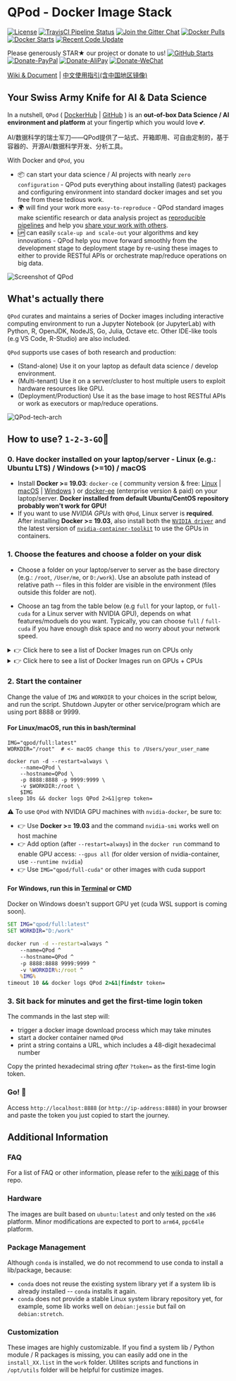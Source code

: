 # QPod - Docker Image Stack

[![License](https://img.shields.io/badge/License-BSD%203--Clause-green.svg)](https://opensource.org/licenses/BSD-3-Clause)
[![TravisCI Pipeline Status](https://img.shields.io/travis/com/QPod/docker-images.svg)](https://travis-ci.com/QPod/docker-images)
[![Join the Gitter Chat](https://img.shields.io/gitter/room/nwjs/nw.js.svg)](https://gitter.im/QPod/)
[![Docker Pulls](https://img.shields.io/docker/pulls/qpod/qpod.svg)](https://hub.docker.com/r/qpod/qpod)
[![Docker Starts](https://img.shields.io/docker/stars/qpod/qpod.svg)](https://hub.docker.com/r/qpod/qpod)
[![Recent Code Update](https://img.shields.io/github/last-commit/QPod/docker-images.svg)](https://github.com/QPod/docker-images/stargazers)

Please generously STAR★ our project or donate to us!  [![GitHub Starts](https://img.shields.io/github/stars/QPod/docker-images.svg?label=Stars&style=social)](https://github.com/QPod/docker-images/stargazers)
[![Donate-PayPal](https://img.shields.io/badge/Donate-PayPal-blue.svg)](https://paypal.me/haobibo)
[![Donate-AliPay](https://img.shields.io/badge/Donate-Alipay-blue.svg)](https://raw.githubusercontent.com/wiki/haobibo/resources/img/Donate-AliPay.png)
[![Donate-WeChat](https://img.shields.io/badge/Donate-WeChat-green.svg)](https://raw.githubusercontent.com/wiki/haobibo/resources/img/Donate-WeChat.png)

[Wiki & Document](https://github.com/QPod/docker-images/wiki) | [中文使用指引(含中国地区镜像)](https://github.com/QPod/docker-images/wiki/QPod%E4%B8%AD%E6%96%87%E6%8C%87%E5%BC%95)

## Your Swiss Army Knife for AI & Data Science

In a nutshell, `QPod` ( [DockerHub](https://hub.docker.com/r/qpod/qpod/) | [GitHub](https://github.com/QPod/docker-images) ) is an **out-of-box Data Science / AI environment and platform** at your fingertip which you would love 💕.

AI/数据科学的瑞士军刀——QPod提供了一站式、开箱即用、可自由定制的，基于容器的、开源AI/数据科学开发、分析工具。

With Docker and `QPod`, you

- 📦 can start your data science / AI projects with nearly `zero configuration` - QPod puts everything about installing (latest) packages and configuring environment into standard docker images and set you free from these tedious work.
- 🌍 will find your work more `easy-to-reproduce` - QPod standard images make scientific research or data analysis project as [reproducible pipelines](https://doi.org/10.1038/d41586-018-07196-1) and help you [share your work with others](https://doi.org/10.1038/515151a).
- 🆙 can easily `scale-up and scale-out` your algorithms and key innovations - QPod help you move forward smoothly from the development stage to deployment stage by re-using these images to either to provide RESTful APIs or orchestrate map/reduce operations on big data.

![Screenshot of QPod](https://raw.githubusercontent.com/wiki/QPod/qpod-hub/img/QPod-screenshot.webp "Screenshot of QPod")

## What's actually there

`QPod` curates and maintains a series of Docker images including interactive computing environment to run a Jupyter Notebook (or JupyterLab) with Python, R, OpenJDK, NodeJS, Go, Julia, Octave etc. Other IDE-like tools (e.g VS Code, R-Studio) are also included.

`QPod` supports use cases of both research and production:

- (Stand-alone) Use it on your laptop as default data science / develop environment.
- (Multi-tenant) Use it on a server/cluster to host multiple users to exploit hardware resources like GPU.
- (Deployment/Production) Use it as the base image to host RESTful APIs or work as executors or map/reduce operations.

![QPod-tech-arch](https://raw.githubusercontent.com/wiki/QPod/docker-images/img/QPod-arch.svg)

## How to use? `1-2-3-GO`🎉

### 0. Have docker installed on your laptop/server - Linux (e.g.: Ubuntu LTS) / Windows (>=10) / macOS

- Install **Docker >= 19.03**: `docker-ce` ( community version & free: [Linux](https://hub.docker.com/search/?offering=community&type=edition&operating_system=linux) | [macOS](https://download.docker.com/mac/stable/Docker.dmg) | [Windows](https://download.docker.com/win/stable/Docker%20Desktop%20Installer.exe)   ) or [docker-ee](https://hub.docker.com/search/?offering=enterprise&type=edition) (enterprise version & paid) on your laptop/server. **Docker installed from default Ubuntu/CentOS repository probably won't work for GPU!**
- If you want to use *NVIDIA GPUs* with `QPod`, Linux server is **required**. After installing **Docker >= 19.03**, also install both the [`NVIDIA driver`](https://github.com/NVIDIA/nvidia-docker/wiki/Frequently-Asked-Questions#how-do-i-install-the-nvidia-driver) and the latest version of [`nvidia-container-toolkit`](https://github.com/NVIDIA/nvidia-docker#quickstart) to use the GPUs in containers.

### 1. Choose the features and choose a folder on your disk

- Choose a folder on your laptop/server to server as the base directory (e.g.: `/root`, `/User/me`, or `D:/work`). Use an absolute path instead of relative path -- files in this folder are visible in the environment (files outside this folder are not).

- Choose an tag from the table below (e.g `full` for your laptop, or `full-cuda` for a Linux server with NVIDIA GPU), depends on what features/moduels do you want.
Typically, you can choose `full` / `full-cuda` if you have enough disk space and no worry about your network speed.


<details>
  <summary> 👉 Click here to see a list of Docker Images run on CPUs only</summary>

| Image Name (Feature Spectrum) |             DockerHub Link             |  Based On |                                                                                                                                                Description                                                                                                                                               |
|:-----------------------------:|:--------------------------------------:|:---------:|:--------------------------------------------------------------------------------------------------------------------------------------------------------------------------------------------------------------------------------------------------------------------------------------------------------:|
|              atom             | https://hub.docker.com/r/qpod/atom     | ubuntu    | (Not for final usage, add basic utilities based on `ubuntu`.)                                                                                                                                                                                                                                            |
|              base             | https://hub.docker.com/r/qpod/base     | qpod/atom | The image add some basic OS libs and Python3.8 (conda), as well as tini.                                                                                                                                                                                                                                 |
|            py-data            | https://hub.docker.com/r/qpod/py-data  | qpod/base | Python environment customized for Data Science tasks.                                                                                                                                                                                                                                                    |
|             py-nlp            | https://hub.docker.com/r/qpod/py-nlp   | qpod/base | Python environment customized for NLP tasks.                                                                                                                                                                                                                                                             |
|             py-cv             | https://hub.docker.com/r/qpod/py-cv    | qpod/base | Python environment customized for Computer Vision tasks.                                                                                                                                                                                                                                                 |
|             py-bio            | https://hub.docker.com/r/qpod/py-bio   | qpod/base | Python environment customized for Bioinfo tasks.                                                                                                                                                                                                                                                         |
|            py-chem            | https://hub.docker.com/r/qpod/py-chem  | qpod/base | Python environment customized for Computational Chemistry tasks.                                                                                                                                                                                                                                         |
|             py-std            | https://hub.docker.com/r/qpod/py-std   | qpod/base | Python environment including all the packages mentioned above installed.                                                                                                                                                                                                                                 |
|             py-jdk            | https://hub.docker.com/r/qpod/py-jdk   | qpod/base | `py-std` plus OpenJDK. (no LaTex)                                                                                                                                                                                                                                                                        |
|             r-mini            | https://hub.docker.com/r/qpod/r-mini   | qpod/base | Minimal R environment -- no JDK, no R data science packages, no LaTex.                                                                                                                                                                                                                                   |
|             r-std             | https://hub.docker.com/r/qpod/r-std    | qpod/base | Standard R environment for data science -- including popular R data science packages. (OpenJDK included since many R packages need Java, no LaTex.)                                                                                                                                                      |
|            r-latex            | https://hub.docker.com/r/qpod/r-latex  | qpod/base | `r-std` + LaTex -- this is the full R environment if you do not need RStudio.                                                                                                                                                                                                                            |
|            r-studio           | https://hub.docker.com/r/qpod/r-studio | qpod/base | Full R environment if you want to use RStudio. `r-latex` + RStudio + RShiny.                                                                                                                                                                                                                             |
|              node             | https://hub.docker.com/r/qpod/node     | qpod/base | Minimal NodeJS environment (including npm and yarn).                                                                                                                                                                                                                                                     |
|              jdk              | https://hub.docker.com/r/qpod/jdk      | qpod/base | Minimal Java environment (OpenJDK)                                                                                                                                                                                                                                                                       |
|               go              | https://hub.docker.com/r/qpod/go       | qpod/base | Minimal Golang environment.                                                                                                                                                                                                                                                                              |
|             julia             | https://hub.docker.com/r/qpod/julia    | qpod/base | Minimal Julia environment.                                                                                                                                                                                                                                                                               |
|             octave            | https://hub.docker.com/r/qpod/octave   | qpod/base | Minimal Octave environment + LaTex.                                                                                                                                                                                                                                                                      |
|              core             | https://hub.docker.com/r/qpod/core     | qpod/base | ➕ Full Python environment (data + nlp + cv + bio + chem + tensorflow + pytorch)<br/> ➕ Full R environment (datascience + RStudio + RShiny) + LaTex <br/> ➕ Base NodeJS environment <br/> ➕ Base Java environment (OpenJDK + maven) <br/> ➕ Minimal Golang environment <br/> ➕ Minimal Julia environment <br/> ➕ Minimal Octave environment |
|         core-dev, full        | https://hub.docker.com/r/qpod/core-dev | qpod/core | All features and packages (Python, R, RStudio, OpenJDK, NodeJS, Go, Julia, LaTex) ➕ IDE tools: JupyterLab / Jupyter Notebook, VSCode Server                                                                                                                                                              |

</details>

<details>
  <summary> 👉 Click here to see a list of Docker Images run on GPUs + CPUs</summary>

| Image Name (Feature Spectrum) |              DockerHub Link             |    Based On    |                                                                    Description                                                                    |
|:-----------------------------:|:---------------------------------------:|:--------------:|:-------------------------------------------------------------------------------------------------------------------------------------------------:|
|           cuda_10.0           | https://hub.docker.com/r/qpod/cuda_10.0 | qpod/base      | Version 10.0 of NVIDIA cuda and cudnn libs, including runtime and devel. (Specifically retained for tensorflow 1.1x)                              |
|           cuda_10.1           | https://hub.docker.com/r/qpod/cuda_10.1 | qpod/base      | Version 10.1 of NVIDIA cuda and cudnn libs, including runtime and devel.                                                                          |
|        cuda_10.2, cuda        | https://hub.docker.com/r/qpod/cuda_10.2 | qpod/base      | Version 10.2 of NVIDIA cuda and cudnn libs, including runtime and devel.                                                                          |
|           cuda_11.0           | https://hub.docker.com/r/qpod/cuda_11.0 | qpod/base      | Version 11.0 of NVIDIA cuda and cudnn libs, including runtime and devel. (Not used by downstream images -- to catch up with latest cuda version.) |
|       py-cuda-10.0, tf1       | https://hub.docker.com/r/qpod/tf1       | qpod/cuda_10.0 | Tensorflow 1.1x environment with GPU (cuda 10.0).                                                                                                 |
|       py-cuda-10.1, tf2       | https://hub.docker.com/r/qpod/tf2       | qpod/cuda_10.1 | Tensorflow 2.x environment with GPU (cuda 10.1).                                                                                                  |
|      py-cuda-10.2, torch      | https://hub.docker.com/r/qpod/torch     | qpod/cuda_10.2 | Pytorch 1.x environment with GPU (cuda 10.2).                                                                                                     |
|   full-cuda-10.1, core-cuda   | https://hub.docker.com/r/qpod/core-cuda | qpod/cuda_10.1 | Tensorflow 2.x + Pytorch 1.x environment with GPU (cuda 10.1).                                                                                    |
|      cuda-dev, full-cuda      | https://hub.docker.com/r/qpod/cuda-dev  | qpod/full-cuda-10.1 | `core-cuda` + IDE tools: JupyterLab / Jupyter Notebook + VSCode Server.                                                                           |

</details>

### 2. Start the container

Change the value of `IMG` and `WORKDIR` to your choices in the script below, and run the script. Shutdown Jupyter or other service/program which are using port 8888 or 9999.

#### For Linux/macOS, run this in bash/terminal

```shell
IMG="qpod/full:latest"
WORKDIR="/root"  # <- macOS change this to /Users/your_user_name

docker run -d --restart=always \
    --name=QPod \
    --hostname=QPod \
    -p 8888:8888 -p 9999:9999 \
    -v $WORKDIR:/root \
    $IMG
sleep 10s && docker logs QPod 2>&1|grep token=

```

⚠️ To use `QPod` with NVIDIA GPU machines with `nvidia-docker`, be sure to:

- 👉 Use **Docker >= 19.03** and the command `nvidia-smi` works well on host machine
- 👉 Add option (after `--restart=always`) in the `docker run` command to enable GPU access: `--gpus all` (for older version of nvidia-container, use `--runtime nvidia`)  
- 👉 Use `IMG="qpod/full-cuda"` or other images with cuda support

#### For Windows, run this in [Terminal](https://github.com/microsoft/terminal) or CMD

Docker on Windows doesn't support GPU yet (cuda WSL support is coming soon).

```cmd
SET IMG="qpod/full:latest"
SET WORKDIR="D:/work"

docker run -d --restart=always ^
    --name=QPod ^
    --hostname=QPod ^
    -p 8888:8888 9999:9999 ^
    -v %WORKDIR%:/root ^
    %IMG%
timeout 10 && docker logs QPod 2>&1|findstr token=

```

### 3. Sit back for minutes and get the first-time login token

The commands in the last step will:

- trigger a docker image download process which may take minutes
- start a docker container named `QPod`
- print a string contains a URL, which includes a 48-digit hexadecimal number

Copy the printed hexadecimal string *after* `?token=` as the first-time login token.

### Go! 🎉

Access `http://localhost:8888` (or `http://ip-address:8888`) in your browser and paste the token you just copied to start the journey.

## Additional Information

### FAQ

For a list of FAQ or other information, please refer to the [wiki page](https://github.com/QPod/docker-images/wiki) of this repo.

### Hardware

The images are built based on `ubuntu:latest` and only tested on the `x86` platform.
Minor modifications are expected to port to `arm64`, `ppc64le` platform.

### Package Management

Although `conda` is installed, we do not recommend to use conda to install a lib/package, because:

- `conda` does not reuse the existing system library yet if a system lib is already installed -- `conda` installs it again.
- `conda` does not provide a stable Linux system library repository yet, for example, some lib works well on `debian:jessie` but fail on `debian:stretch`.

### Customization

These images are highly customizable. If you find a system lib / Python module / R packages is missing, you can easily add one in the `install_XX.list` in the `work` folder. Utilites scripts and functions in `/opt/utils` folder will be helpful for custimize images.
